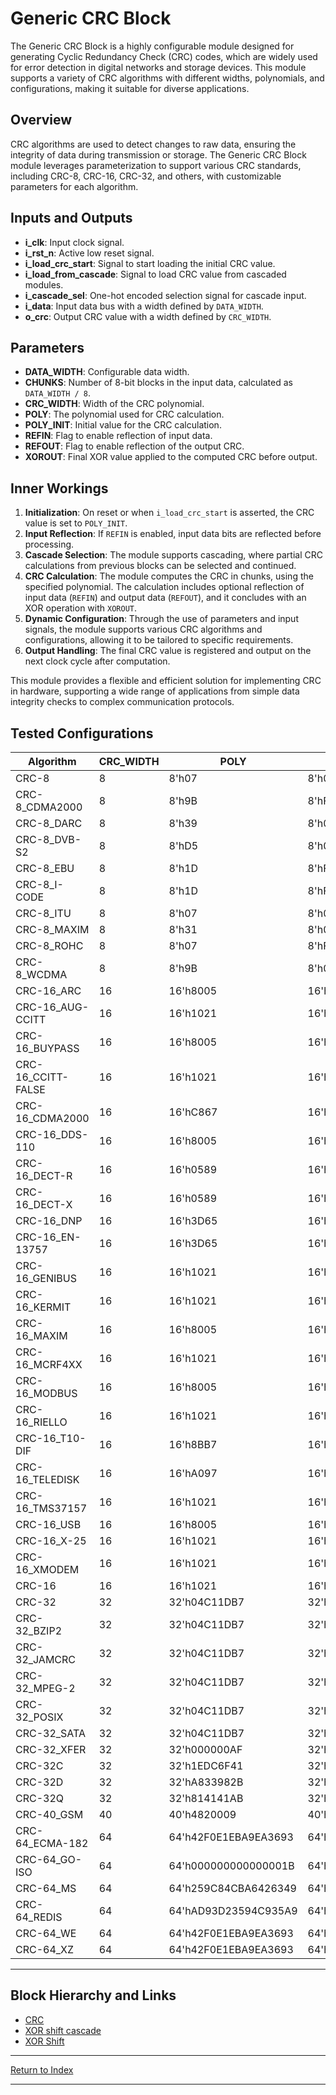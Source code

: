 # Generic CRC Block

The Generic CRC Block is a highly configurable module designed for generating Cyclic Redundancy Check (CRC) codes, which are widely used for error detection in digital networks and storage devices. This module supports a variety of CRC algorithms with different widths, polynomials, and configurations, making it suitable for diverse applications.

## Overview

CRC algorithms are used to detect changes to raw data, ensuring the integrity of data during transmission or storage. The Generic CRC Block module leverages parameterization to support various CRC standards, including CRC-8, CRC-16, CRC-32, and others, with customizable parameters for each algorithm.

## Inputs and Outputs

- **i_clk**: Input clock signal.
- **i_rst_n**: Active low reset signal.
- **i_load_crc_start**: Signal to start loading the initial CRC value.
- **i_load_from_cascade**: Signal to load CRC value from cascaded modules.
- **i_cascade_sel**: One-hot encoded selection signal for cascade input.
- **i_data**: Input data bus with a width defined by `DATA_WIDTH`.
- **o_crc**: Output CRC value with a width defined by `CRC_WIDTH`.

## Parameters

- **DATA_WIDTH**: Configurable data width.
- **CHUNKS**: Number of 8-bit blocks in the input data, calculated as `DATA_WIDTH / 8`.
- **CRC_WIDTH**: Width of the CRC polynomial.
- **POLY**: The polynomial used for CRC calculation.
- **POLY_INIT**: Initial value for the CRC calculation.
- **REFIN**: Flag to enable reflection of input data.
- **REFOUT**: Flag to enable reflection of the output CRC.
- **XOROUT**: Final XOR value applied to the computed CRC before output.

## Inner Workings

1. **Initialization**: On reset or when `i_load_crc_start` is asserted, the CRC value is set to `POLY_INIT`.
2. **Input Reflection**: If `REFIN` is enabled, input data bits are reflected before processing.
3. **Cascade Selection**: The module supports cascading, where partial CRC calculations from previous blocks can be selected and continued.
4. **CRC Calculation**: The module computes the CRC in chunks, using the specified polynomial. The calculation includes optional reflection of input data (`REFIN`) and output data (`REFOUT`), and it concludes with an XOR operation with `XOROUT`.
5. **Dynamic Configuration**: Through the use of parameters and input signals, the module supports various CRC algorithms and configurations, allowing it to be tailored to specific requirements.
6. **Output Handling**: The final CRC value is registered and output on the next clock cycle after computation.

This module provides a flexible and efficient solution for implementing CRC in hardware, supporting a wide range of applications from simple data integrity checks to complex communication protocols.

## Tested Configurations

|     Algorithm      | CRC_WIDTH |         POLY         |      POLY_INIT       | REFIN | REFOUT |        XOROUT        |
|--------------------|-----------|----------------------|----------------------|-------|--------|----------------------|
| CRC-8              |         8 | 8'h07                | 8'h00                |     0 |      0 | 8'h00                |
| CRC-8_CDMA2000     |         8 | 8'h9B                | 8'hFF                |     0 |      0 | 8'h00                |
| CRC-8_DARC         |         8 | 8'h39                | 8'h00                |     1 |      1 | 8'h00                |
| CRC-8_DVB-S2       |         8 | 8'hD5                | 8'h00                |     0 |      0 | 8'h00                |
| CRC-8_EBU          |         8 | 8'h1D                | 8'hFF                |     1 |      1 | 8'h00                |
| CRC-8_I-CODE       |         8 | 8'h1D                | 8'hFD                |     0 |      0 | 8'h00                |
| CRC-8_ITU          |         8 | 8'h07                | 8'h00                |     0 |      0 | 8'h55                |
| CRC-8_MAXIM        |         8 | 8'h31                | 8'h00                |     1 |      1 | 8'h00                |
| CRC-8_ROHC         |         8 | 8'h07                | 8'hFF                |     1 |      1 | 8'h00                |
| CRC-8_WCDMA        |         8 | 8'h9B                | 8'h00                |     1 |      1 | 8'h00                |
| CRC-16_ARC         |        16 | 16'h8005             | 16'h0000             |     1 |      1 | 16'h0000             |
| CRC-16_AUG-CCITT   |        16 | 16'h1021             | 16'h1D0F             |     0 |      0 | 16'h0000             |
| CRC-16_BUYPASS     |        16 | 16'h8005             | 16'h0000             |     0 |      0 | 16'h0000             |
| CRC-16_CCITT-FALSE |        16 | 16'h1021             | 16'hFFFF             |     0 |      0 | 16'h0000             |
| CRC-16_CDMA2000    |        16 | 16'hC867             | 16'hFFFF             |     0 |      0 | 16'h0000             |
| CRC-16_DDS-110     |        16 | 16'h8005             | 16'h800D             |     0 |      0 | 16'h0000             |
| CRC-16_DECT-R      |        16 | 16'h0589             | 16'h0000             |     0 |      0 | 16'h0001             |
| CRC-16_DECT-X      |        16 | 16'h0589             | 16'h0000             |     0 |      0 | 16'h0000             |
| CRC-16_DNP         |        16 | 16'h3D65             | 16'h0000             |     1 |      1 | 16'hFFFF             |
| CRC-16_EN-13757    |        16 | 16'h3D65             | 16'h0000             |     0 |      0 | 16'hFFFF             |
| CRC-16_GENIBUS     |        16 | 16'h1021             | 16'hFFFF             |     0 |      0 | 16'hFFFF             |
| CRC-16_KERMIT      |        16 | 16'h1021             | 16'h0000             |     1 |      1 | 16'h0000             |
| CRC-16_MAXIM       |        16 | 16'h8005             | 16'h0000             |     1 |      1 | 16'hFFFF             |
| CRC-16_MCRF4XX     |        16 | 16'h1021             | 16'hFFFF             |     1 |      1 | 16'h0000             |
| CRC-16_MODBUS      |        16 | 16'h8005             | 16'hFFFF             |     1 |      1 | 16'h0000             |
| CRC-16_RIELLO      |        16 | 16'h1021             | 16'hB2AA             |     1 |      1 | 16'h0000             |
| CRC-16_T10-DIF     |        16 | 16'h8BB7             | 16'h0000             |     0 |      0 | 16'h0000             |
| CRC-16_TELEDISK    |        16 | 16'hA097             | 16'h0000             |     0 |      0 | 16'h0000             |
| CRC-16_TMS37157    |        16 | 16'h1021             | 16'h89EC             |     1 |      1 | 16'h0000             |
| CRC-16_USB         |        16 | 16'h8005             | 16'hFFFF             |     1 |      1 | 16'hFFFF             |
| CRC-16_X-25        |        16 | 16'h1021             | 16'hFFFF             |     1 |      1 | 16'hFFFF             |
| CRC-16_XMODEM      |        16 | 16'h1021             | 16'h0000             |     0 |      0 | 16'h0000             |
| CRC-16             |        16 | 16'h1021             | 16'hC6C6             |     1 |      1 | 16'h0000             |
| CRC-32             |        32 | 32'h04C11DB7         | 32'hFFFFFFFF         |     1 |      1 | 32'hFFFFFFFF         |
| CRC-32_BZIP2       |        32 | 32'h04C11DB7         | 32'hFFFFFFFF         |     0 |      0 | 32'hFFFFFFFF         |
| CRC-32_JAMCRC      |        32 | 32'h04C11DB7         | 32'hFFFFFFFF         |     1 |      1 | 32'h00000000         |
| CRC-32_MPEG-2      |        32 | 32'h04C11DB7         | 32'hFFFFFFFF         |     0 |      0 | 32'h00000000         |
| CRC-32_POSIX       |        32 | 32'h04C11DB7         | 32'h00000000         |     0 |      0 | 32'hFFFFFFFF         |
| CRC-32_SATA        |        32 | 32'h04C11DB7         | 32'h52325032         |     0 |      0 | 32'h00000000         |
| CRC-32_XFER        |        32 | 32'h000000AF         | 32'h00000000         |     0 |      0 | 32'h00000000         |
| CRC-32C            |        32 | 32'h1EDC6F41         | 32'hFFFFFFFF         |     1 |      1 | 32'hFFFFFFFF         |
| CRC-32D            |        32 | 32'hA833982B         | 32'hFFFFFFFF         |     1 |      1 | 32'hFFFFFFFF         |
| CRC-32Q            |        32 | 32'h814141AB         | 32'h00000000         |     0 |      0 | 32'h00000000         |
| CRC-40_GSM         |        40 | 40'h4820009          | 40'h000000000        |     0 |      0 | 40'hFFFFFFFFFF       |
| CRC-64_ECMA-182    |        64 | 64'h42F0E1EBA9EA3693 | 64'h00000000000000   |     0 |      0 | 64'h00000000         |
| CRC-64_GO-ISO      |        64 | 64'h000000000000001B | 64'hFFFFFFFFFFFFFFFF |     1 |      1 | 64'hFFFFFFFFFFFFFFFF |
| CRC-64_MS          |        64 | 64'h259C84CBA6426349 | 64'hFFFFFFFFFFFFFFFF |     1 |      1 | 64'h00000000000000   |
| CRC-64_REDIS       |        64 | 64'hAD93D23594C935A9 | 64'h00000000000000   |     1 |      1 | 64'h00000000000000   |
| CRC-64_WE          |        64 | 64'h42F0E1EBA9EA3693 | 64'hFFFFFFFFFFFFFFFF |     0 |      0 | 64'hFFFFFFFFFFFFFFFF |
| CRC-64_XZ          |        64 | 64'h42F0E1EBA9EA3693 | 64'hFFFFFFFFFFFFFFFF |     1 |      1 | 64'hFFFFFFFFFFFFFFFF |

---

## Block Hierarchy and Links

- [CRC](fifo_async_div2.md)
- [XOR shift cascade](dataint_crc_xor_shift_cascade.md)
- [XOR Shift](dataint_crc_xor_shift.md)

---

[Return to Index](index.md)

---
